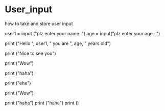 # User_input
how to take and store user input


user1 = input ("plz enter your name: ")
age = input("plz enter your age : ")

print ("Hello ", user1, " you are ", age, " years old")

print ("Nice to see you")

print ("Wow")

print ("haha")

print ("ehe")

print ("Wow")

print ("haha")
print ("haha")
print ()
